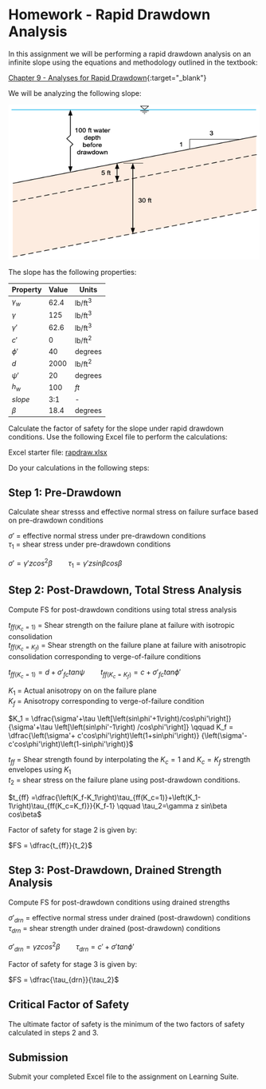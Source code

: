 # Homework - Rapid Drawdown Analysis

In this assignment we will be performing a rapid drawdown analysis on an infinite slope using the equations and methodology outlined in the textbook:

[Chapter 9 - Analyses for Rapid Drawdown](https://ebookcentral.proquest.com/lib/byu/reader.action?docID=7104230&ppg=185){:target="_blank"}

We will be analyzing the following slope:

![infslope_fig.png](infslope_fig.png)

The slope has the following properties:

| Property   | Value | Units            |
|------------|-------|------------------|
| $\gamma_w$ | 62.4  | $\text{lb/ft}^3$ |
| $\gamma$   | 125   | $\text{lb/ft}^3$ |
| $\gamma'$  | 62.6  | $\text{lb/ft}^3$ |
| $c'$       | 0     | $\text{lb/ft}^2$ |
| $\phi'$    | 40    | degrees          |
| $d$        | 2000  | $\text{lb/ft}^2$ |
| $\psi'$    | 20    | degrees          |
| $h_w$      | 100   | $ft$             |
| $slope$    | 3:1   | -                |
| $\beta$    | 18.4  | degrees          |

Calculate the factor of safety for the slope under rapid drawdown conditions. Use the 
following Excel file to perform the calculations:

Excel starter file: [rapdraw.xlsx](rapdraw.xlsx)

Do your calculations in the following steps:

## Step 1: Pre-Drawdown

Calculate shear stresss and effective normal stress on failure surface based on pre-drawdown conditions

$\sigma'$ = effective normal stress under pre-drawdown conditions<br>
$\tau_1$ = shear stress under pre-drawdown conditions

$\sigma' = \gamma' z cos^2\beta \qquad \tau_1 = \gamma' z sin\beta cos\beta$

## Step 2: Post-Drawdown, Total Stress Analysis

Compute FS for post-drawdown conditions using total stress analysis

$t_{ff(K_c=1)}$ = Shear strength on the failure plane at failure with isotropic consolidation<br>
$t_{ff(K_c=K_f)}$ = Shear strength on the failure plane at failure with anisotropic consolidation corresponding to 
verge-of-failure conditions

$t_{ff(K_c=1)} = d + \sigma'_{fc} tan\psi \qquad t_{ff(K_c=K_f)} = c + \sigma'_{fc} tan\phi'$

$K_1$ = Actual anisotropy on on the failure plane<br>
$K_f$ = Anisotropy corresponding to verge-of-failure condition

$K_1 = \dfrac{\sigma'+\tau \left[\left(sin\phi'+1\right)/cos\phi'\right]}{\sigma'+\tau \left[\left(sin\phi'-1\right)
/cos\phi'\right]} \qquad K_f = \dfrac{\left(\sigma'+ c'cos\phi'\right)\left(1+sin\phi'\right)}
{\left(\sigma'- c'cos\phi'\right)\left(1-sin\phi'\right)}$


$t_{ff}$  = Shear strength found by interpolating the $K_c=1$ and $K_c=K_f$ strength envelopes using $K_1$<br>
$t_2$ = shear stress on the failure plane using post-drawdown conditions.

$t_{ff} =\dfrac{\left(K_f-K_1\right)\tau_{ff(K_c=1)}+\left(K_1-1\right)\tau_{ff(K_c=K_f)}}{K_f-1} \qquad 
\tau_2=\gamma z sin\beta cos\beta$

Factor of safety for stage 2 is given by:

$FS = \dfrac{t_{ff}}{t_2}$

## Step 3: Post-Drawdown, Drained Strength Analysis

Compute FS for post-drawdown conditions using drained strengths

$\sigma'_{drn}$ = effective normal stress under drained (post-drawdown) conditions<br>
$\tau_{drn}$ =  shear strength under drained (post-drawdown) conditions

$\sigma'_{drn} = \gamma z cos^2\beta \qquad \tau_{drn} = c' + \sigma' tan\phi'$

Factor of safety for stage 3 is given by:

$FS = \dfrac{\tau_{drn}}{\tau_2}$

## Critical Factor of Safety

The ultimate factor of safety is the minimum of the two factors of safety calculated in steps 2 and 3.

## Submission

Submit your completed Excel file to the assignment on Learning Suite.
